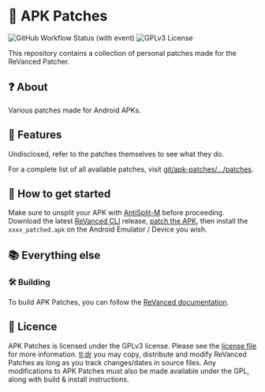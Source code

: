 # 🧩 APK Patches

![GitHub Workflow Status (with event)](https://img.shields.io/github/actions/workflow/status/ReVanced/revanced-patches/release.yml)
![GPLv3 License](https://img.shields.io/badge/License-GPL%20v3-yellow.svg)

This repository contains a collection of personal patches made for the ReVanced Patcher.

## ❓ About

Various patches made for Android APKs.

## 💪 Features

Undisclosed, refer to the patches themselves to see what they do.

For a complete list of all available patches, visit [git/apk-patches/.../patches](https://github.com/lennyRBLX/apk-patches/tree/main/patches/src/main/kotlin/app/revanced/patches).

## 🚀 How to get started

Make sure to unsplit your APK with [AntiSplit-M](https://github.com/AbdurazaaqMohammed/AntiSplit-M) before proceeding.
Download the latest [ReVanced CLI](https://github.com/ReVanced/revanced-cli) release, [patch the APK](https://github.com/ReVanced/revanced-cli/blob/main/docs/1_usage.md#-patch-an-app), then install the `xxxx_patched.apk` on the Android Emulator / Device you wish.

## 📚 Everything else

### 🛠️ Building

To build APK Patches, you can follow the [ReVanced documentation](https://github.com/ReVanced/revanced-documentation).

## 📜 Licence

APK Patches is licensed under the GPLv3 license. Please see the [license file](LICENSE) for more information.
[tl;dr](https://www.tldrlegal.com/license/gnu-general-public-license-v3-gpl-3) you may copy, distribute and modify ReVanced Patches as long as you track changes/dates in source files.
Any modifications to APK Patches must also be made available under the GPL,
along with build & install instructions.
